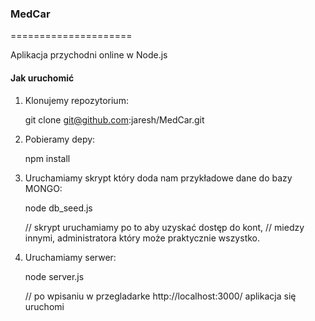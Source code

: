 ### MedCar
=====================

Aplikacja przychodni online w Node.js

#### Jak uruchomić

1) Klonujemy repozytorium:

    git clone git@github.com:jaresh/MedCar.git


2) Pobieramy depy:

    npm install

3) Uruchamiamy skrypt który doda nam przykładowe dane do bazy MONGO:

    node db_seed.js 
    
    // skrypt uruchamiamy po to aby uzyskać dostęp do kont, 
    // miedzy innymi, administratora który może praktycznie wszystko.

4) Uruchamiamy serwer:

    node server.js
    
    // po wpisaniu w przegladarke http://localhost:3000/ aplikacja się uruchomi
    
    
